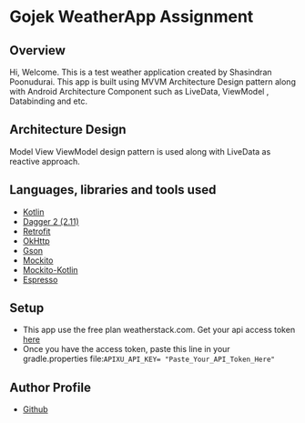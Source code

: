 # Gojek WeatherApp Assignment
	
## Overview
	
Hi, Welcome. This is a test weather application created by Shasindran Poonudurai. This app is built using MVVM Architecture Design pattern along with Android Architecture Component such as LiveData, ViewModel , Databinding and etc.  
	
## Architecture Design
Model View ViewModel design pattern is used along with LiveData as reactive approach.
	
## Languages, libraries and tools used

* [Kotlin](https://kotlinlang.org/)
* [Dagger 2 (2.11)](https://github.com/google/dagger)
* [Retrofit](http://square.github.io/retrofit/)
* [OkHttp](http://square.github.io/okhttp/)
* [Gson](https://github.com/google/gson)
* [Mockito](http://site.mockito.org/)
* [Mockito-Kotlin](https://github.com/nhaarman/mockito-kotlin)
* [Espresso](https://developer.android.com/training/testing/espresso/index.html)

	
## Setup

* This app use the free plan weatherstack.com. Get your api access token [here](https://weatherstack.com/documentation)
* Once you have the access token, paste this line in your gradle.properties file:`APIXU_API_KEY= "Paste_Your_API_Token_Here"`


## Author Profile
* [Github](https://github.com/shasin89)